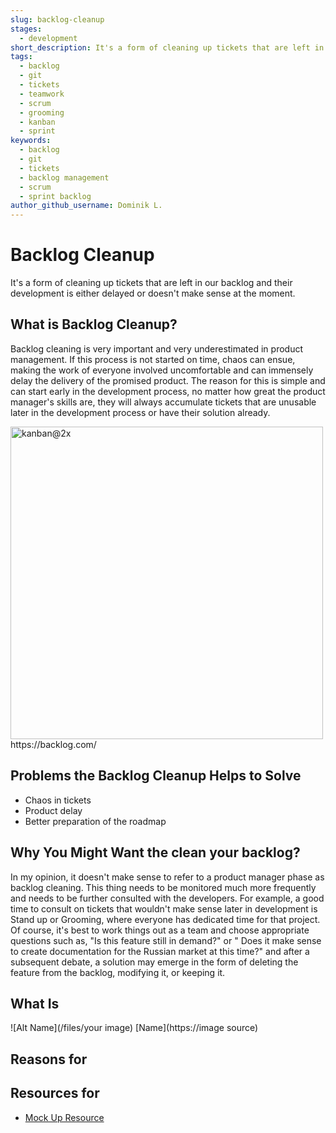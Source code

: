 ```yaml
---
slug: backlog-cleanup
stages:
  - development
short_description: It's a form of cleaning up tickets that are left in our backlog and their development is either delayed or doesn't make sense at the moment. A clean backlog will make our development clearer and faster.
tags:
  - backlog
  - git
  - tickets
  - teamwork
  - scrum
  - grooming
  - kanban
  - sprint
keywords:
  - backlog
  - git
  - tickets
  - backlog management
  - scrum
  - sprint backlog	
author_github_username: Dominik L.
---
```

# Backlog Cleanup

It's a form of cleaning up tickets that are left in our backlog and their development is either delayed or doesn't make sense at the moment. 

## What is Backlog Cleanup?

Backlog cleaning is very important and very underestimated in product management. If this process is not started on time, chaos can ensue, making the work of everyone involved uncomfortable and can immensely delay the delivery of the promised product. The reason for this is simple and can start early in the development process, no matter how great the product manager's skills are, they will always accumulate tickets that are unusable later in the development process or have their solution already.

<img width="500" alt="kanban@2x" src="https://user-images.githubusercontent.com/28947448/168887192-abc21258-e825-4804-8501-3cc3a98676fe.png">
https://backlog.com/

## Problems the Backlog Cleanup Helps to Solve

- Chaos in tickets
- Product delay
- Better preparation of the roadmap

## Why You Might Want the clean your backlog?

In my opinion, it doesn't make sense to refer to a product manager phase as backlog cleaning. This thing needs to be monitored much more frequently and needs to be further consulted with the developers. For example, a good time to consult on tickets that wouldn't make sense later in development is Stand up or Grooming, where everyone has dedicated time for that project. Of course, it's best to work things out as a team and choose appropriate questions such as, "Is this feature still in demand?" or " Does it make sense to create documentation for the Russian market at this time?" and after a subsequent debate, a solution may emerge in the form of deleting the feature from the backlog, modifying it, or keeping it.

## What Is

![Alt Name](/files/your image)
[Name](https://image source)

## Reasons for

## Resources for

- [Mock Up Resource](https://dxkb.io)
